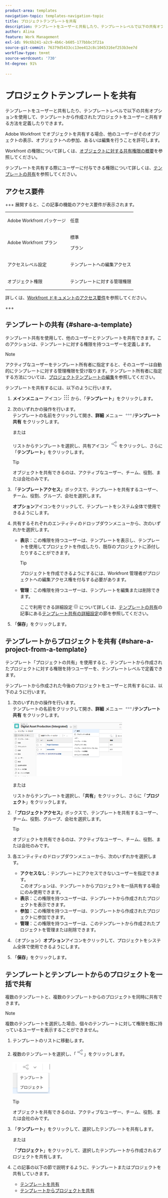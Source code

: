```yaml
---
product-area: templates
navigation-topic: templates-navigation-topic
title: プロジェクトテンプレートを共有
description: テンプレートをユーザーと共有したり、テンプレートレベルで以下の共有オプションを使用して、テンプレートから作成されたプロジェクトをユーザーと共有する方法を定義したりできます。
author: Alina
feature: Work Management
exl-id: 99c6b241-a2c9-4b6c-b605-177bbbc3f21a
source-git-commit: 76379d5433cc13ee412c8c1045316ef253b3ee7d
workflow-type: tm+mt
source-wordcount: '730'
ht-degree: 91%

---
```


# プロジェクトテンプレートを共有

テンプレートをユーザーと共有したり、テンプレートレベルで以下の共有オプションを使用して、テンプレートから作成されたプロジェクトをユーザーと共有する方法を定義したりできます。

Adobe Workfront でオブジェクトを共有する場合、他のユーザーがそのオブジェクトの表示、オブジェクトへの参加、あるいは編集を行うことを許可します。

Workfront の権限について詳しくは、[オブジェクトに対する共有権限の概要](../../../workfront-basics/grant-and-request-access-to-objects/sharing-permissions-on-objects-overview.md)を参照してください。

テンプレートを共有する際にユーザーに付与できる権限について詳しくは、[テンプレートの共有](../../../workfront-basics/grant-and-request-access-to-objects/share-a-template.md)を参照してください。

## アクセス要件

+++ 展開すると、この記事の機能のアクセス要件が表示されます。 

<table style="table-layout:auto"> 
 <col> 
 <col> 
 <tbody> 
  <tr> 
   <td role="rowheader">Adobe Workfront パッケージ</td> 
   <td> <p>任意</p> </td> 
  </tr> 
  <tr> 
   <td role="rowheader">Adobe Workfront プラン</td> 
   <td> <p>標準</p>
   <p>プラン</p> </td> 
  </tr> 
  <tr> 
   <td role="rowheader">アクセスレベル設定</td> 
   <td> <p>テンプレートへの編集アクセス</p>  </td> 
  </tr> 
  <tr> 
   <td role="rowheader">オブジェクト権限</td> 
   <td> <p>テンプレートに対する管理権限</p> </td> 
  </tr> 
 </tbody> 
</table>

詳しくは、[Workfront ドキュメントのアクセス要件](/help/quicksilver/administration-and-setup/add-users/access-levels-and-object-permissions/access-level-requirements-in-documentation.md)を参照してください。

+++


<!--Old:
<table style="table-layout:auto"> 
 <col> 
 <col> 
 <tbody> 
  <tr> 
   <td role="rowheader">Adobe Workfront plan*</td> 
   <td> <p>Any </p> </td> 
  </tr> 
  <tr> 
   <td role="rowheader">Adobe Workfront license*</td> 
   <td> <p>Plan </p> </td> 
  </tr> 
  <tr> 
   <td role="rowheader">Access level configurations*</td> 
   <td> <p>Edit access to Templates</p> <p>Note: If you still don't have access, ask your Workfront administrator if they set additional restrictions in your access level. For information on how a Workfront administrator can modify your access level, see <a href="../../../administration-and-setup/add-users/configure-and-grant-access/create-modify-access-levels.md" class="MCXref xref">Create or modify custom access levels</a>.</p> </td> 
  </tr> 
  <tr> 
   <td role="rowheader">Object permissions</td> 
   <td> <p>Manage permissions to a template</p> <p>For information on requesting additional access, see <a href="../../../workfront-basics/grant-and-request-access-to-objects/request-access.md" class="MCXref xref">Request access to objects </a>.</p> </td> 
  </tr> 
 </tbody> 
</table>-->

## テンプレートの共有 {#share-a-template}

テンプレート共有を使用して、他のユーザーとテンプレートを共有できます。このアクションは、テンプレートに対する権限を持つユーザーを定義します。

>[!NOTE]
>
>アクティブなユーザーをテンプレート所有者に指定すると、そのユーザーは自動的にテンプレートに対する管理権限を受け取ります。テンプレート所有者に指定する方法については、[プロジェクトテンプレートの編集](../../../manage-work/projects/create-and-manage-templates/edit-templates.md)を参照してください。

テンプレートを共有するには、以下のように行います。

1. **メインメニュー** アイコン ![ メインメニューアイコン ](assets/main-menu-icon.png) から、「**テンプレート**」をクリックします。

1. 次のいずれかの操作を行います。\
   テンプレートの名前をクリックして開き、**詳細** メニュー ![ 詳細アイコン ](assets/more-icon.png)/**テンプレート共有** をクリックします。

   または

   リストからテンプレートを選択し、共有アイコン ![](assets/share-icon.png) をクリックし、さらに「**テンプレート**」をクリックします。

   >[!TIP]
   >
   >オブジェクトを共有できるのは、アクティブなユーザー、チーム、役割、または会社のみです。

1. 「**テンプレートアクセス**」ボックスで、テンプレートを共有するユーザー、チーム、役割、グループ、会社を選択します。

   **オプション**&#x200B;アイコンをクリックして、テンプレートをシステム全体で使用できるようにします。

1. 共有するそれぞれのエンティティのドロップダウンメニューから、次のいずれかを選択します。

   * **表示**：この権限を持つユーザーは、テンプレートを表示し、テンプレートを使用してプロジェクトを作成したり、既存のプロジェクトに添付したりすることができます。

     >[!TIP]
     >
     >プロジェクトを作成できるようにするには、Workfront 管理者がプロジェクトへの編集アクセス権を付与する必要があります。

   * **管理**：この権限を持つユーザーは、テンプレートを編集または削除できます。

     ここで利用できる詳細設定 ![](assets/gear-icon-in-access-levels.png) について詳しくは、[テンプレートの共有](../../../workfront-basics/grant-and-request-access-to-objects/share-a-template.md)の記事にある[テンプレート共有の詳細設定](../../../workfront-basics/grant-and-request-access-to-objects/share-a-template.md#template-permissions)の節を参照してください。

1. 「**保存**」をクリックします。

## テンプレートからプロジェクトを共有 {#share-a-project-from-a-template}

テンプレート「プロジェクトの共有」を使用すると、テンプレートから作成されたプロジェクトに対する権限を持つユーザーを、テンプレートレベルで定義できます。

テンプレートから作成された今後のプロジェクトをユーザーと共有するには、以下のように行います。

1. 次のいずれかの操作を行います。\
   テンプレートの名前をクリックして開き、**詳細** メニュー ![ 詳細アイコン ](assets/more-icon.png)/**テンプレート共有** をクリックします。

   ![テンプレートからプロジェクトを共有](assets/project-sharing-on-template-nwe-2022-350x172.png)

   または

   リストからテンプレートを選択し、「**共有**」をクリックし、さらに「**プロジェクト**」をクリックします。

1. 「**プロジェクトアクセス**」ボックスで、テンプレートを共有するユーザー、チーム、役割、グループ、会社を選択します。

   >[!TIP]
   >
   >オブジェクトを共有できるのは、アクティブなユーザー、チーム、役割、または会社のみです。

1. 各エンティティのドロップダウンメニューから、次のいずれかを選択します。

   * **アクセスなし**：テンプレートにアクセスできないユーザーを指定できます。\
     このオプションは、テンプレートからプロジェクトを一括共有する場合にのみ使用できます。 
   * **表示**：この権限を持つユーザーは、テンプレートから作成されたプロジェクトを表示できます。
   * **参加**：この権限を持つユーザーは、テンプレートから作成されたプロジェクトに参加できます。
   * **管理**：この権限を持つユーザーは、このテンプレートから作成されたプロジェクトを管理または削除できます。

1. （オプション）**オプション**&#x200B;アイコンをクリックして、プロジェクトをシステム全体で使用できるようにします。
1. 「**保存**」をクリックします。

<!--
<div data-mc-conditions="QuicksilverOrClassic.Draft mode">
<h3>Overview of project sharing from other sources</h3>
<p>You may already have been assigned access to projects from other areas of Workfront. <br>You may have been assigned access to projects from the following areas: </p>
<ul>
<li>When a project is created<br>For more information about sharing projects when the project is created, see the "Access" section in <a href="../../../manage-work/projects/manage-projects/edit-projects.md" class="MCXref xref">Edit projects</a>.</li>
<li>When your Workfront administrator sets user access levels<br>For more information about setting access levels, see <a href="../../../administration-and-setup/add-users/configure-and-grant-access/create-modify-access-levels.md" class="MCXref xref">Create or modify custom access levels</a>.</li>
<li>When using the project access template</li>
</ul>
<p>When using the Template Project Sharing feature, if a user's access to a project is View, but you set the access permissions for Template Project Sharing to Manage, the user will have Manage permission for every project created using this specific template. The user will only have View permission for the other projects they are on.</p>
</div>
-->

## テンプレートとテンプレートからのプロジェクトを一括で共有

複数のテンプレートと、複数のテンプレートからのプロジェクトを同時に共有できます。

>[!NOTE]
>
>複数のテンプレートを選択した場合、個々のテンプレートに対して権限を既に持っているユーザーを表示することができません。

1. テンプレートのリストに移動します。
1. 複数のテンプレートを選択し、「![共有](assets/share-icon.png)」をクリックします。

   ![テンプレートまたはプロジェクトを一括で共有](assets/share-templates-projects-in-bulk-link-in-toolbar-nwe-2022.png)

   >[!TIP]
   >
   >オブジェクトを共有できるのは、アクティブなユーザー、チーム、役割、または会社のみです。

1. 「**テンプレート**」をクリックして、選択したテンプレートを共有します。

   または

   「**プロジェクト**」をクリックして、選択したテンプレートから作成されるプロジェクトを共有します。

1. この記事の以下の節で説明するように、テンプレートまたはプロジェクトを共有していきます。

   * [テンプレートを共有](#share-a-template)
   * [テンプレートからプロジェクトを共有](#share-a-project-from-a-template)
